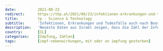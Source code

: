 ```yaml
---
date:          2021-08-23
redirect:      https://tkp.at/2021/08/23/infektionen-erkrankungen-und-todesfaelle-auch-nach-booster-shot-mit-3-dosis-in-israel/
title:         tp - Science & Technology
subtitle:      'Infektionen, Erkrankungen und Todesfälle auch nach Booster-Shot mit 3. Dosis in Israel'
description:   'Neueste Daten aus Israel zeigen, dass die Zahl der Infektionen und Hospitalisierungen weiter zunimmt und auch die Todesfälle neuerlich steigen. Besonders betroffen sind Geimpfte, bei denen eine laufende Reduktion der Antikörper beobachtet wurde. Aber selbst die, die nun per Booster-Shot die dritte Dosis erhalten haben, sind betroffen. Israel hat am 1. August begonnen eine dritte …'
country:       [IL]
categories:    [Impfung, Zahlen]
tags:          [impf-nebenwirkungen, mit oder an impfung gestorben]
---
```

